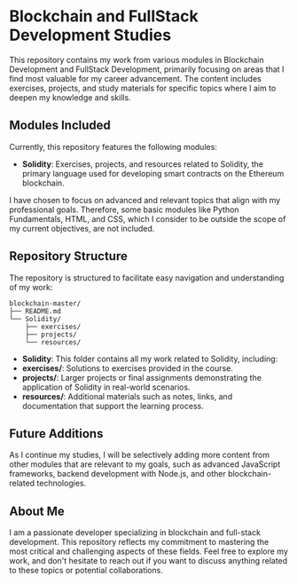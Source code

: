# Blockchain and FullStack Development Studies

This repository contains my work from various modules in Blockchain Development and FullStack Development, primarily focusing on areas that I find most valuable for my career advancement. The content includes exercises, projects, and study materials for specific topics where I aim to deepen my knowledge and skills.

## Modules Included

Currently, this repository features the following modules:

- **Solidity**: Exercises, projects, and resources related to Solidity, the primary language used for developing smart contracts on the Ethereum blockchain.

I have chosen to focus on advanced and relevant topics that align with my professional goals. Therefore, some basic modules like Python Fundamentals, HTML, and CSS, which I consider to be outside the scope of my current objectives, are not included.

## Repository Structure

The repository is structured to facilitate easy navigation and understanding of my work:
```
blockchain-master/
├── README.md
└── Solidity/
    ├── exercises/
    ├── projects/
    └── resources/
```

  - **Solidity**: This folder contains all my work related to Solidity, including:
  - **exercises/**: Solutions to exercises provided in the course.
  - **projects/**: Larger projects or final assignments demonstrating the application of Solidity in real-world scenarios.
  - **resources/**: Additional materials such as notes, links, and documentation that support the learning process.

## Future Additions

As I continue my studies, I will be selectively adding more content from other modules that are relevant to my goals, such as advanced JavaScript frameworks, backend development with Node.js, and other blockchain-related technologies.

## About Me

I am a passionate developer specializing in blockchain and full-stack development. This repository reflects my commitment to mastering the most critical and challenging aspects of these fields. Feel free to explore my work, and don't hesitate to reach out if you want to discuss anything related to these topics or potential collaborations.
